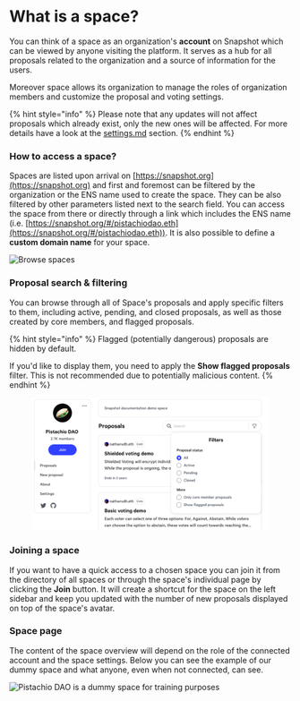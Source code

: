# What is a space?

You can think of a space as an organization's **account** on Snapshot which can be viewed by anyone visiting the platform. It serves as a hub for all proposals related to the organization and a source of information for the users.

Moreover space allows its organization to manage the roles of organization members and customize the proposal and voting settings.

{% hint style="info" %}
Please note that any updates will not affect proposals which already exist, only the new ones will be affected. For more details have a look at the [settings.md](settings.md "mention") section.
{% endhint %}

### How to access a space?

Spaces are listed upon arrival on [https://snapshot.org](https://snapshot.org) and first and foremost can be filtered by the organization or the ENS name used to create the space. They can be also filtered by other parameters listed next to the search field. You can access the space from there or directly through a link which includes the ENS name (i.e. [https://snapshot.org/#/pistachiodao.eth](https://snapshot.org/#/pistachiodao.eth)). It is also possible to define a **custom domain name** for your space.

![Browse spaces](<../../.gitbook/assets/Capture d’écran 2022-07-31 à 12.43.41.png>)

### Proposal search & filtering

You can browse through all of Space's proposals and apply specific filters to them, including active, pending, and closed proposals, as well as those created by core members, and flagged proposals.

{% hint style="info" %}
Flagged (potentially dangerous) proposals are hidden by default.&#x20;

If you'd like to display them, you need to apply the **Show flagged proposals** filter. This is not recommended due to potentially malicious content.
{% endhint %}

<figure><img src="../../.gitbook/assets/image (3).png" alt=""><figcaption></figcaption></figure>

### Joining a space

If you want to have a quick access to a chosen space you can join it from the directory of all spaces or through the space's individual page by clicking the **Join** button. It will create a shortcut for the space on the left sidebar and keep you updated with the number of new proposals displayed on top of the space's avatar.

### Space page

The content of the space overview will depend on the role of the connected account and the space settings. Below you can see the example of our dummy space and what anyone, even when not connected, can see.

![Pistachio DAO is a dummy space for training purposes](<../../.gitbook/assets/Capture d’écran 2022-07-31 à 12.55.02.png>)
